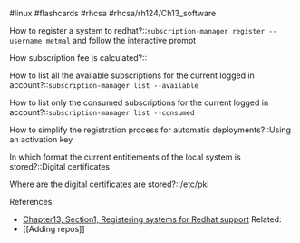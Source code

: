 #linux #flashcards #rhcsa #rhcsa/rh124/Ch13_software 

How to register a system to redhat?::`subscription-manager register --username metmal` and follow the interactive prompt
<!--SR:!2023-08-07,3,250-->

How subscription fee is calculated?::
<!--SR:!2023-08-05,1,230-->

How to list all the available subscriptions for the current logged in account?::`subscription-manager list --available`
<!--SR:!2023-08-05,1,230-->

How to list only the consumed subscriptions for the current logged in account?::`subscription-manager list --consumed`
<!--SR:!2023-08-08,4,270-->

How to simplify the registration process for automatic deployments?::Using an activation key
<!--SR:!2023-08-05,1,230-->

In which format the current entitlements of the local system is stored?::Digital certificates
<!--SR:!2023-08-05,1,230-->

Where are the digital certificates are stored?::/etc/pki
<!--SR:!2023-08-08,4,270-->

References:
- [Chapter13, Section1, Registering systems for Redhat support](rh124-rhel8-official-student-workbook.pdf#pageno=486)
Related:
- [[Adding repos]]